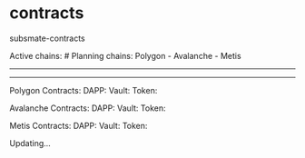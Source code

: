 # contracts
subsmate-contracts

Active chains: #
Planning chains: Polygon - Avalanche - Metis

--------------------------------------------------
--------------------------------------------------

Polygon Contracts:
  DAPP:
  Vault:
  Token:

Avalanche Contracts:
  DAPP:
  Vault:
  Token:

Metis Contracts:
  DAPP:
  Vault:
  Token:

Updating...
